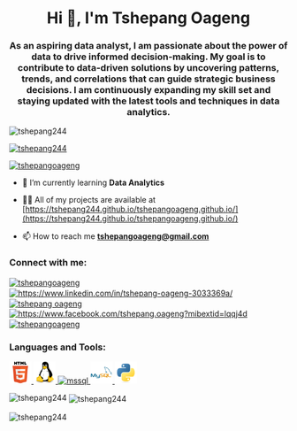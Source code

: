 <h1 align="center">Hi 👋, I'm Tshepang Oageng</h1>
<h3 align="center">As an aspiring data analyst, I am passionate about the power of data to drive informed decision-making. My goal is to contribute to data-driven solutions by uncovering patterns, trends, and correlations that can guide strategic business decisions. I am continuously expanding my skill set and staying updated with the latest tools and techniques in data analytics.</h3>

<p align="left"> <img src="https://komarev.com/ghpvc/?username=tshepang244&label=Profile%20views&color=0e75b6&style=flat" alt="tshepang244" /> </p>

<p align="left"> <a href="https://github.com/ryo-ma/github-profile-trophy"><img src="https://github-profile-trophy.vercel.app/?username=tshepang244" alt="tshepang244" /></a> </p>

<p align="left"> <a href="https://twitter.com/tshepangoageng" target="blank"><img src="https://img.shields.io/twitter/follow/tshepangoageng?logo=twitter&style=for-the-badge" alt="tshepangoageng" /></a> </p>

- 🌱 I’m currently learning **Data Analytics**

- 👨‍💻 All of my projects are available at [https://tshepang244.github.io/tshepangoageng.github.io/](https://tshepang244.github.io/tshepangoageng.github.io/)

- 📫 How to reach me **tshepangoageng@gmail.com**

<h3 align="left">Connect with me:</h3>
<p align="left">
<a href="https://twitter.com/tshepangoageng" target="blank"><img align="center" src="https://raw.githubusercontent.com/rahuldkjain/github-profile-readme-generator/master/src/images/icons/Social/twitter.svg" alt="tshepangoageng" height="30" width="40" /></a>
<a href="https://linkedin.com/in/https://www.linkedin.com/in/tshepang-oageng-3033369a/" target="blank"><img align="center" src="https://raw.githubusercontent.com/rahuldkjain/github-profile-readme-generator/master/src/images/icons/Social/linked-in-alt.svg" alt="https://www.linkedin.com/in/tshepang-oageng-3033369a/" height="30" width="40" /></a>
<a href="https://kaggle.com/tshepang oageng" target="blank"><img align="center" src="https://raw.githubusercontent.com/rahuldkjain/github-profile-readme-generator/master/src/images/icons/Social/kaggle.svg" alt="tshepang oageng" height="30" width="40" /></a>
<a href="https://fb.com/https://www.facebook.com/tshepang.oageng?mibextid=lqqj4d" target="blank"><img align="center" src="https://raw.githubusercontent.com/rahuldkjain/github-profile-readme-generator/master/src/images/icons/Social/facebook.svg" alt="https://www.facebook.com/tshepang.oageng?mibextid=lqqj4d" height="30" width="40" /></a>
<a href="https://www.hackerrank.com/tshepangoageng" target="blank"><img align="center" src="https://raw.githubusercontent.com/rahuldkjain/github-profile-readme-generator/master/src/images/icons/Social/hackerrank.svg" alt="tshepangoageng" height="30" width="40" /></a>
</p>

<h3 align="left">Languages and Tools:</h3>
<p align="left"> <a href="https://www.w3.org/html/" target="_blank" rel="noreferrer"> <img src="https://raw.githubusercontent.com/devicons/devicon/master/icons/html5/html5-original-wordmark.svg" alt="html5" width="40" height="40"/> </a> <a href="https://www.linux.org/" target="_blank" rel="noreferrer"> <img src="https://raw.githubusercontent.com/devicons/devicon/master/icons/linux/linux-original.svg" alt="linux" width="40" height="40"/> </a> <a href="https://www.microsoft.com/en-us/sql-server" target="_blank" rel="noreferrer"> <img src="https://www.svgrepo.com/show/303229/microsoft-sql-server-logo.svg" alt="mssql" width="40" height="40"/> </a> <a href="https://www.mysql.com/" target="_blank" rel="noreferrer"> <img src="https://raw.githubusercontent.com/devicons/devicon/master/icons/mysql/mysql-original-wordmark.svg" alt="mysql" width="40" height="40"/> </a> <a href="https://www.python.org" target="_blank" rel="noreferrer"> <img src="https://raw.githubusercontent.com/devicons/devicon/master/icons/python/python-original.svg" alt="python" width="40" height="40"/> </a> </p>

<p><img align="left" src="https://github-readme-stats.vercel.app/api/top-langs?username=tshepang244&show_icons=true&locale=en&layout=compact" alt="tshepang244" /></p>

<p>&nbsp;<img align="center" src="https://github-readme-stats.vercel.app/api?username=tshepang244&show_icons=true&locale=en" alt="tshepang244" /></p>

<p><img align="center" src="https://github-readme-streak-stats.herokuapp.com/?user=tshepang244&" alt="tshepang244" /></p>
